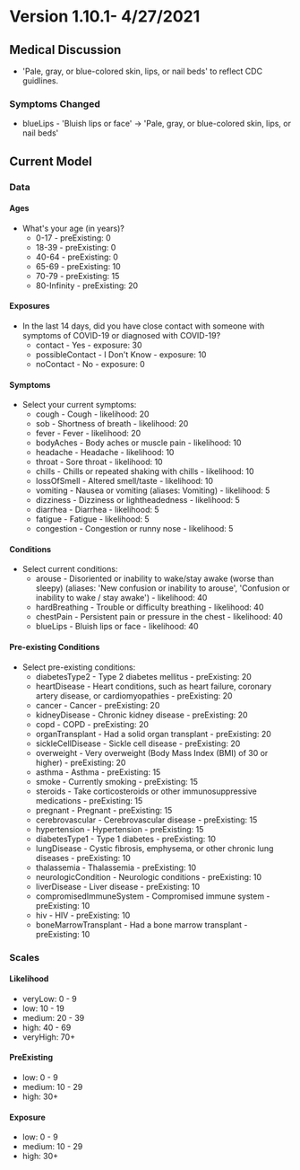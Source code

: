 # Version 1.10.1- 4/27/2021

## Medical Discussion

- 'Pale, gray, or blue-colored skin, lips, or nail beds' to reflect CDC guidlines.

### Symptoms Changed

- blueLips - 'Bluish lips or face' -> 'Pale, gray, or blue-colored skin, lips, or nail beds'

## Current Model

### Data

#### Ages

- What's your age (in years)?
  - 0-17 - preExisting: 0
  - 18-39 - preExisting: 0
  - 40-64 - preExisting: 0
  - 65-69 - preExisting: 10
  - 70-79 - preExisting: 15
  - 80-Infinity - preExisting: 20

#### Exposures

- In the last 14 days, did you have close contact with someone with symptoms of COVID-19 or diagnosed with COVID-19?
  - contact - Yes - exposure: 30
  - possibleContact - I Don't Know - exposure: 10
  - noContact - No - exposure: 0

#### Symptoms

- Select your current symptoms:
  - cough - Cough - likelihood: 20
  - sob - Shortness of breath - likelihood: 20
  - fever - Fever - likelihood: 20
  - bodyAches - Body aches or muscle pain - likelihood: 10
  - headache - Headache - likelihood: 10
  - throat - Sore throat - likelihood: 10
  - chills - Chills or repeated shaking with chills - likelihood: 10
  - lossOfSmell - Altered smell/taste - likelihood: 10
  - vomiting - Nausea or vomiting (aliases: Vomiting) - likelihood: 5
  - dizziness - Dizziness or lightheadedness - likelihood: 5
  - diarrhea - Diarrhea - likelihood: 5
  - fatigue - Fatigue - likelihood: 5
  - congestion - Congestion or runny nose - likelihood: 5

#### Conditions

- Select current conditions:
  - arouse - Disoriented or inability to wake/stay awake (worse than sleepy) (aliases: 'New confusion or inability to arouse', 'Confusion or inability to wake / stay awake') - likelihood: 40
  - hardBreathing - Trouble or difficulty breathing - likelihood: 40
  - chestPain - Persistent pain or pressure in the chest - likelihood: 40
  - blueLips - Bluish lips or face - likelihood: 40

#### Pre-existing Conditions

- Select pre-existing conditions:
  - diabetesType2 - Type 2 diabetes mellitus - preExisting: 20
  - heartDisease - Heart conditions, such as heart failure, coronary artery disease, or cardiomyopathies - preExisting: 20
  - cancer - Cancer - preExisting: 20
  - kidneyDisease - Chronic kidney disease - preExisting: 20
  - copd - COPD - preExisting: 20
  - organTransplant - Had a solid organ transplant - preExisting: 20
  - sickleCellDisease - Sickle cell disease - preExisting: 20
  - overweight - Very overweight (Body Mass Index (BMI) of 30 or higher) - preExisting: 20
  - asthma - Asthma - preExisting: 15
  - smoke - Currently smoking - preExisting: 15
  - steroids - Take corticosteroids or other immunosuppressive medications - preExisting: 15
  - pregnant - Pregnant - preExisting: 15
  - cerebrovascular - Cerebrovascular disease - preExisting: 15
  - hypertension - Hypertension - preExisting: 15
  - diabetesType1 - Type 1 diabetes - preExisting: 10
  - lungDisease - Cystic fibrosis, emphysema, or other chronic lung diseases - preExisting: 10
  - thalassemia - Thalassemia - preExisting: 10
  - neurologicCondition - Neurologic conditions - preExisting: 10
  - liverDisease - Liver disease - preExisting: 10
  - compromisedImmuneSystem - Compromised immune system - preExisting: 10
  - hiv - HIV - preExisting: 10
  - boneMarrowTransplant - Had a bone marrow transplant - preExisting: 10

### Scales

#### Likelihood

- veryLow: 0 - 9
- low: 10 - 19
- medium: 20 - 39
- high: 40 - 69
- veryHigh: 70+

#### PreExisting

- low: 0 - 9
- medium: 10 - 29
- high: 30+

#### Exposure

- low: 0 - 9
- medium: 10 - 29
- high: 30+
